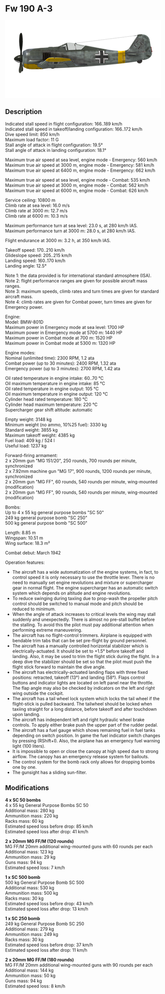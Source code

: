 # Fw 190 A-3

![fw190a3](../images/planes/fw190a3.png)

## Description

Indicated stall speed in flight configuration: 166..189 km/h  
Indicated stall speed in takeoff/landing configuration: 166..172 km/h  
Dive speed limit: 850 km/h  
Maximum load factor: 11 G  
Stall angle of attack in flight configuration: 19.5°  
Stall angle of attack in landing configuration: 18.1°  
  
Maximum true air speed at sea level, engine mode - Emergency: 560 km/h  
Maximum true air speed at 3000 m, engine mode - Emergency: 581 km/h  
Maximum true air speed at 6400 m, engine mode - Emergency: 662 km/h  
  
Maximum true air speed at sea level, engine mode - Combat: 535 km/h  
Maximum true air speed at 3000 m, engine mode - Combat: 562 km/h  
Maximum true air speed at 6000 m, engine mode - Combat: 626 km/h  
  
Service ceiling: 10800 m  
Climb rate at sea level: 16.0 m/s  
Climb rate at 3000 m: 12.7 m/s  
Climb rate at 6000 m: 10.3 m/s  
  
Maximum performance turn at sea level: 23.0 s, at 280 km/h IAS.  
Maximum performance turn at 3000 m: 28.0 s, at 280 km/h IAS.  
  
Flight endurance at 3000 m: 3.2 h, at 350 km/h IAS.  
  
Takeoff speed: 170..210 km/h  
Glideslope speed: 205..215 km/h  
Landing speed: 160..170 km/h  
Landing angle: 12.5°  
  
Note 1: the data provided is for international standard atmosphere (ISA).  
Note 2: flight performance ranges are given for possible aircraft mass ranges.  
Note 3: maximum speeds, climb rates and turn times are given for standard aircraft mass.  
Note 4: climb rates are given for Combat power, turn times are given for Emergency power.  
  
Engine:  
Model: BMW-801D  
Maximum power in Emergency mode at sea level: 1700 HP  
Maximum power in Emergency mode at 5700 m: 1440 HP  
Maximum power in Combat mode at 700 m: 1520 HP  
Maximum power in Combat mode at 5300 m: 1320 HP  
  
Engine modes:  
Nominal (unlimited time): 2300 RPM, 1.2 ata  
Combat power (up to 30 minutes): 2400 RPM, 1.32 ata  
Emergency power (up to 3 minutes): 2700 RPM, 1.42 ata  
  
Oil rated temperature in engine intake: 60..70 °C  
Oil maximum temperature in engine intake: 85 °C  
Oil rated temperature in engine output: 105 °C  
Oil maximum temperature in engine output: 120 °C  
Cylinder head rated temperature: 180 °C  
Cylinder head maximum temperature: 220 °C  
Supercharger gear shift altitude: automatic  
  
Empty weight: 3148 kg  
Minimum weight (no ammo, 10%25 fuel): 3330 kg  
Standard weight: 3855 kg  
Maximum takeoff weight: 4385 kg  
Fuel load: 409 kg / 524 l  
Useful load: 1237 kg  
  
Forward-firing armament:  
2 x 20mm gun "MG 151/20", 250 rounds, 700 rounds per minute, synchronized  
2 x 7.92mm machine gun "MG 17", 900 rounds, 1200 rounds per minute, synchronized  
2 x 20mm gun "MG FF", 60 rounds, 540 rounds per minute, wing-mounted (modification)  
2 x 20mm gun "MG FF", 90 rounds, 540 rounds per minute, wing-mounted (modification)  
  
Bombs:  
Up to 4 x 55 kg general purpose bombs "SC 50"  
249 kg general purpose bomb "SC 250"  
500 kg general purpose bomb "SC 500"  
  
Length: 8.85 m  
Wingspan: 10.51 m  
Wing surface: 18.3 m²  
  
Combat debut: March 1942  
  
Operation features:  
- The aircraft has a wide automatization of the engine systems, in fact, to control speed it is only necessary to use the throttle lever. There is no need to manually set engine revolutions and mixture or supercharger gear in normal flight. The engine supercharger has an automatic switch system which depends on altitude and engine revolutions.  
- To reduce swinging during taxiing due to prop-wash the propeller pitch control should be switched to manual mode and pitch should be reduced to minimum.  
- When the angle of attack increases to critical levels the wing may stall suddenly and unexpectedly. There is almost no pre-stall buffet before the stalling. To avoid this the pilot must pay additional attention when performing extreme maneuvering.  
- The aircraft has no flight-control trimmers. Airplane is equipped with bendable trim tabs that can be set pre-flight by ground personnel.  
- The aircraft has a manually controlled horizontal stabilizer which is electrically-actuated. It should be set to +1.5° before takeoff and landing. Also, it may be used to trim the flight stick during the flight. In a deep dive the stabilizer should be set so that the pilot must push the flight stick forward to maintain the dive angle.  
- The aircraft has electrically-actuated landing flaps with three fixed positions: retracted, takeoff (13°) and landing (58°). Flaps control buttons and indicator lights are located on left panel near the throttle. The flap angle may also be checked by indicators on the left and right wing outside the cockpit.  
- The aircraft has a tail wheel lock system which locks the tail wheel if the flight-stick is pulled backward. The tailwheel should be locked when taxiing straight for a long distance, before takeoff and after touchdown upon landing.  
- The aircraft has independent left and right hydraulic wheel brake controls. To apply either brake push the upper part of the rudder pedal.  
- The aircraft has a fuel gauge which shows remaining fuel in fuel tanks depending on switch position. In game the fuel indicator switch changes by pressing (RShift+I). Also, the airplane has an emergency fuel warning light (100 liters).  
- It is impossible to open or close the canopy at high speed due to strong airflow. The canopy has an emergency release system for bailouts.  
- The control system for the bomb rack only allows for dropping bombs one by one.  
- The gunsight has a sliding sun-filter.

## Modifications

**4 x SC 50 bombs**  
4 x 55 kg General Purpose Bombs SC 50  
Additional mass: 280 kg  
Ammunition mass: 220 kg  
Racks mass: 60 kg  
Estimated speed loss before drop: 85 km/h  
Estimated speed loss after drop: 41 km/h

**2 x 20mm MG FF/M (120 rounds)**  
MG FF/M 20mm additional wing-mounted guns with 60 rounds per each  
Additional mass: 123 kg  
Ammunition mass: 29 kg  
Guns mass: 94 kg  
Estimated speed loss: 7 km/h

**1 x SC 500 bomb**  
500 kg General Purpose Bomb SC 500  
Additional mass: 530 kg  
Ammunition mass: 500 kg  
Racks mass: 30 kg  
Estimated speed loss before drop: 43 km/h  
Estimated speed loss after drop: 13 km/h

**1 x SC 250 bomb**  
249 kg General Purpose Bomb SC 250  
Additional mass: 279 kg  
Ammunition mass: 249 kg  
Racks mass: 30 kg  
Estimated speed loss before drop: 37 km/h  
Estimated speed loss after drop: 11 km/h

**2 x 20mm MG FF/M (180 rounds)**  
MG FF/M 20mm additional wing-mounted guns with 90 rounds per each  
Additional mass: 144 kg  
Ammunition mass: 50 kg  
Guns mass: 94 kg  
Estimated speed loss: 8 km/h
